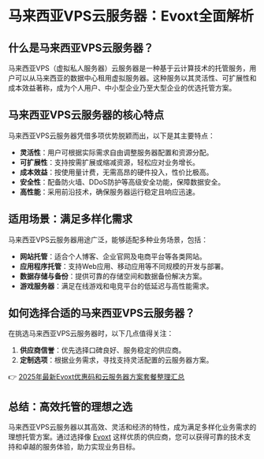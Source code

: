# 马来西亚VPS云服务器：Evoxt全面解析

## 什么是马来西亚VPS云服务器？

马来西亚VPS（虚拟私人服务器）云服务器是一种基于云计算技术的托管服务，用户可以从马来西亚的数据中心租用虚拟服务器。这种服务以其灵活性、可扩展性和成本效益著称，成为个人用户、中小型企业乃至大型企业的优选托管方案。

## 马来西亚VPS云服务器的核心特点

马来西亚VPS云服务器凭借多项优势脱颖而出，以下是其主要特点：

- **灵活性**：用户可根据实际需求自由调整服务器配置和资源分配。
- **可扩展性**：支持按需扩展或缩减资源，轻松应对业务增长。
- **成本效益**：按使用量计费，无需高昂的硬件投入，性价比极高。
- **安全性**：配备防火墙、DDoS防护等高级安全功能，保障数据安全。
- **高性能**：采用前沿技术，确保服务器运行稳定且响应迅速。

## 适用场景：满足多样化需求

马来西亚VPS云服务器用途广泛，能够适配多种业务场景，包括：

- **网站托管**：适合个人博客、企业官网及电商平台等各类网站。
- **应用程序托管**：支持Web应用、移动应用等不同规模的开发与部署。
- **数据存储与备份**：提供可靠的存储空间和数据备份解决方案。
- **游戏服务器**：满足在线游戏和电竞平台的低延迟与高性能需求。

## 如何选择合适的马来西亚VPS云服务器？

在挑选马来西亚VPS云服务器时，以下几点值得关注：

1. **供应商信誉**：优先选择口碑良好、服务稳定的供应商。
2. **定制选项**：根据业务需求，寻找支持灵活配置的云服务器方案。

👉 [2025年最新Evoxt优惠码和云服务器方案套餐整理汇总](https://bit.ly/evoxt)

## 总结：高效托管的理想之选

马来西亚VPS云服务器以其高效、灵活和经济的特性，成为满足多样化业务需求的理想托管方案。通过选择像 [Evoxt](https://bit.ly/evoxt) 这样优质的供应商，您可以获得可靠的技术支持和卓越的服务体验，助力实现业务目标。